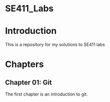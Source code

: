 # SE411_Labs

# Introduction
This is a repository for my solutions to SE411 labs

# Chapters

## Chapter 01: Git
The first chapter is an introduction to git.
